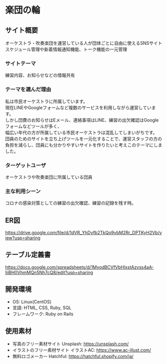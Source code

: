 # 楽団の輪

## サイト概要
オーケストラ・吹奏楽団を運営している人が団体ごとに自由に使えるSNSサイト<br>
スケジュール管理や新着情報通知機能、トーク機能の一元管理


### サイトテーマ
練習内容、お知らせなどの情報共有

### テーマを選んだ理由
私は市民オーケストラに所属しています。<br>
現在LINEやGoogleフォームなど複数のサービスを利用しながら運営しています。<br>
しかし団費のお知らせはEメール、連絡事項はLINE、練習の出欠確認はGoogleフォームなどツールが多く、<br>
幅広い年代の方が所属している市民オーケストラは混乱してしまいがちです。<br>
団員のためのサイトを立ち上げツールを一元化することで、運営スタッフの方の負担を減らし、団員にも分かりやすいサイトを作りたいと考えこのテーマにしました。


### ターゲットユーザ
オーケストラや吹奏楽団に所属している団員

### 主な利用シーン
コロナの感染対策としての練習の出欠確認、練習の記録を残す時。

## ER図
https://drive.google.com/file/d/1dVR_YhDyfb2TkQo9ybM2Rr_DPTKyH2Vb/view?usp=sharing

## テーブル定義書
https://docs.google.com/spreadsheets/d/1MyodBCVfVbHlxstAzvss4aA-IjiBH0VhmMQn5Nh7cQ8/edit?usp=sharing

## 開発環境
- OS: Linux(CentOS)
- 言語: HTML, CSS, Ruby, SQL
- フレームワーク: Ruby on Rails

## 使用素材
- 写真のフリー素材サイト Unsplash: https://unsplash.com/
- イラストのフリー素材サイト イラストAC: https://www.ac-illust.com/
- 無料ロゴメーカー Hatchful: https://hatchful.shopify.com/ja/